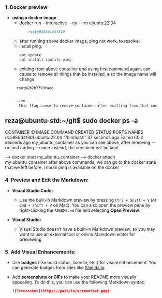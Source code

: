 ### 1. **Docker preview**

- **using a docker image**
  - docker run --interactive --tty --rm ubuntu:22.04
    ```markdown
        root@938091c5f519
  - after running above docker image, ping not work, to resolve: 
  - install ping:
     ```markdown
     apt update
     apt install iputils-ping

  - exitting from above container and using first command again, can cause to remove all things that be installed, also the image name will change
   ```markdown
     root@2b2b7398facd

  
  - --rm
      this flag cause to remove container after exitting from that container, if we want to keep the container, we should use --name flag instead.

## reza@ubuntu-std:~/git$ sudo docker ps -a
CONTAINER ID   IMAGE          COMMAND       CREATED          STATUS                     PORTS     NAMES
dc5886d4f9b1   ubuntu:22.04   "/bin/bash"   37 seconds ago   Exited (0) 4 seconds ago             my_ubuntu_container
as you can see above, after removing --rm and adding --name instead, the container will be kept. 

--> docker start my_ubuntu_container
--> docker attach my_ubuntu_container
after above commands, we can go to the docker state that we left before, i mean ping is available on the docker
 




### 4. **Preview and Edit the Markdown:**

- **Visual Studio Code:**
  - Use the built-in Markdown preview by pressing `Ctrl + Shift + V` (or `Cmd + Shift + V` on Mac). You can also open the preview pane by right-clicking the `README.md` file and selecting **Open Preview**.
  
- **Visual Studio:**
  - Visual Studio doesn’t have a built-in Markdown preview, so you may want to use an external tool or online Markdown editor for previewing.

### 5. **Add Visual Enhancements:**

- Use **badges** (like build status, license, etc.) for visual enhancement. You can generate badges from sites like [Shields.io](https://shields.io).
- Add **screenshots or GIFs** to make your README more visually appealing. To do this, you can use the following Markdown syntax:

  ```markdown
  ![Screenshot](https://path/to/screenshot.png)